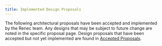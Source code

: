 ```yaml
---
title: Implemented Design Proposals
---
```


The following architectural proposals have been accepted and implemented
by the Renec team. Any designs that may be subject to future change are noted
in the specific proposal page.
Design proposals that have been accepted but not yet implemented are found in
[Accepted Proposals](../proposals/accepted-design-proposals.md).
